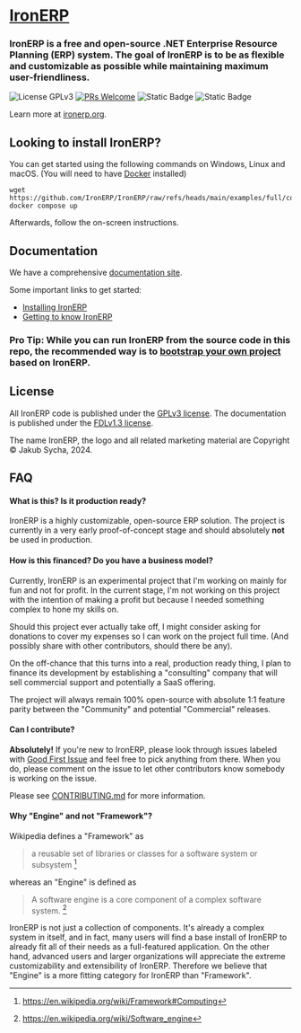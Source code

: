 # [IronERP](https://github.com/IronERP/IronERP)

### IronERP is a free and open-source .NET Enterprise Resource Planning (ERP) system. The goal of IronERP is to be as flexible and customizable as possible while maintaining maximum user-friendliness.

![License GPLv3](https://img.shields.io/badge/License-GPLv3-blue)
[![PRs Welcome](https://img.shields.io/badge/PRs-Welcome-green)](/CONTRIBUTING.md)
![Static Badge](https://img.shields.io/badge/Latest_Release-v0.0.1.0-purple)
![Static Badge](https://img.shields.io/badge/NuGet-IronERP.Core%40v0.0.1.0-blue)




Learn more at [ironerp.org](https://ironerp.org).

## Looking to install IronERP?

You can get started using the following commands on Windows, Linux and macOS. 
(You will need to have [Docker](https://www.docker.com) installed)

```shell
wget https://github.com/IronERP/IronERP/raw/refs/heads/main/examples/full/compose.yaml
docker compose up
```

Afterwards, follow the on-screen instructions.

## Documentation

We have a comprehensive [documentation site](https://ironerp.org/).

Some important links to get started:

 - [Installing IronERP](https://ironerp.org/installing)
 - [Getting to know IronERP](https://ironerp.org/intro)

### Pro Tip: While you can run IronERP from the source code in this repo, the recommended way is to [bootstrap your own project](https://ironerp.org/new-project) based on IronERP.

## License

All IronERP code is published under the [GPLv3 license](https://www.gnu.org/licenses/gpl-3.0.en.html). The
documentation is published under the [FDLv1.3 license](https://www.gnu.org/licenses/fdl-1.3.html).

The name IronERP, the logo and all related marketing material are Copyright &copy; Jakub Sycha, 2024.

## FAQ

#### What is this? Is it production ready?

IronERP is a highly customizable, open-source ERP solution. The project is currently in a very early
proof-of-concept stage and should absolutely **not** be used in production.

#### How is this financed? Do you have a business model?

Currently, IronERP is an experimental project that I'm working on mainly for fun and not for profit.
In the current stage, I'm not working on this project with the intention of making a profit but because
I needed something complex to hone my skills on.

Should this project ever actually take off, I might consider asking for donations to cover my expenses
so I can work on the project full time. (And possibly share with other contributors, should there be any).

On the off-chance that this turns into a real, production ready thing, I plan to finance its development
by establishing a "consulting" company that will sell commercial support and potentially a SaaS offering.

The project will always remain 100% open-source with absolute 1:1 feature parity between the "Community" 
and potential "Commercial" releases.

#### Can I contribute?

**Absolutely!** If you're new to IronERP, please look through issues labeled with
[Good First Issue](https://github.com/IronERP/IronERP/labels/good%20first%20issue) and feel free
to pick anything from there. When you do, please comment on the issue to let other contributors know
somebody is working on the issue.

Please see [CONTRIBUTING.md](/CONTRIBUTING.md) for more information.

#### Why "Engine" and not "Framework"?

Wikipedia defines a "Framework" as
 > a reusable set of libraries or classes for a software system or subsystem [^1]
 
whereas an "Engine" is defined as
 > A software engine is a core component of a complex software system. [^2]

IronERP is not just a collection of components. It's already a complex system in itself,
and in fact, many users will find a base install of IronERP to already fit all of their needs
as a full-featured application. On the other hand, advanced users and larger organizations will
appreciate the extreme customizability and extensibility of IronERP. Therefore we believe that
"Engine" is a more fitting category for IronERP than "Framework".

[^1]: https://en.wikipedia.org/wiki/Framework#Computing
[^2]: https://en.wikipedia.org/wiki/Software_engine
